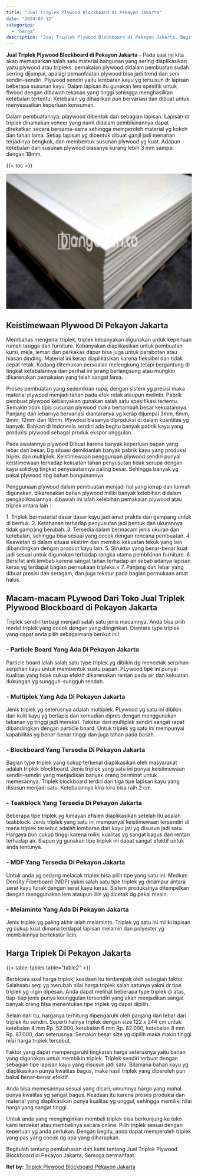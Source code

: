 ```yaml
---
title: "Jual Triplek Plywood Blockboard di Pekayon Jakarta"
date: "2024-07-12"
categories: 
  - "harga"
description: "Jual Triplek Plywood Blockboard di Pekayon Jakarta. Begitulah tentang pembahasan dari kami tentang Jual Triplek Plywood Blockboard di Pekayon Jakarta, Semoga..."
---
```


**Jual Triplek Plywood Blockboard di Pekayon Jakarta** – Pada saat ini kita akan memaparkan salah satu material bangunan yang sering diaplikasikan yaitu plywood atau tripleks. pemakaian plywood didalam pembuatan sudah serring dijumpai, apalagi pemanfaatan plywood bisa jadi trend dan seni sendiri-sendiri. Plywood sendiri yaitu lembaran kayu yg tersusun dr lapisan beberapa susunan kayu. Dalam lapisan itu gunakan lem spesifik untuk flwood dengan dibawah tekanan yang tinggi sehingga menghasilkan ketebalan tertentu. Ketebalan yg dihasilkan pun bervariasi dan dibuat untuk menyesuaikan keperluan konsumen.

Dalam pembuatannya, playwood dibentuk dari sebagian lapisan. Lapisan dr triplek dinamakan veneer yang nanti didalam pembikinannya dapat direkatkan secara bersama-sama sehingga memperoleh material yg kokoh dan tahan lama. Setiap lapisan yg dibentuk dibuat ganjil jadi menahan terjadinya bengkok, dan membentuk susunan plywood yg kuat. Adapun ketebalan dari susunan plywood biasanya kurang lebih 3 mm sampai dengan 18mm.

{{< toc >}}

![Jual Triplek Plywood Blockboard di Pekayon Jakarta](/images/jual-triplek-murah-01.png)

## Keistimewaan Plywood Di Pekayon Jakarta

Membahas mengenai triplek, triplek kebanyakan digunakan untuk keperluan rumah tangga dan furniture. Kebanyakan diaplikasikan untuk pembuatan kursi, meja, lemari dan perkakas dapur bisa juga untuk perabotan atau hiasan dinding. Material ini kerap diaplikasikan karena fleksibel dan tidak cepat retak. Kadang ditemukan persoalan melengkung tetapi bergantung dr tingkat ketebalannya dan perihal ini jarang berlangsung atau mungkin dikarenakan pemakaian yang telah sangat lama.

Proses pembuatan yang sedemikian rupa, dengan sistem yg presisi maka material plywood menjadi tahan pada efek retak ataupun melintir. Pabrik pembuat plywood kebanyakan gunakan salah satu spesifikasi tertentu. Semakin tidak tipis susunan plywood maka bertambah besar kekuatannya. Panjang dan lebarnya bervariasi diantaranya yg kerap dijumpai 3mm, 6mm, 9mm, 12mm dan 18mm. Plywood biasanya diproduksi di dalam kuantitas yg banyak. Bahkan di Indonesia sendiri ada begitu banyak pabrik kayu yang produksi plywood sebagai produk ekspor unggulan.

Pada awalannya plywood Dibuat karena banyak keperluan papan yang lebar dan besar. Dg situasi demikianlah banyak pabrik kayu yang produksi tripek dan multiplek. Keistimewaan penggunaan plywood sendiri punyai keistimewaan terhadap kekuatan tahan penyusutan tidak serupa dengan kayu solid yg tingkat penyusutannya paling besar. Sehingga banyak yg pakai plywood sbg bahan bangunannya.

Penggunaan plywood dalam pembuatan menjadi hal yang kerap dan lumrah digunakan. dikarenakan bahan plywood miliki banyak kelebihan didalam pengaplikasiannya. dibawah ini ialah kelebihan pemakaian plywood atau triplek antara lain :

1\. Triplek bermaterial dasar dasar kayu jadi amat praktis dan gampang untuk di bentuk. 2. Ketahanan terhadap penyusutan jadi bentuk dan ukurannya tidak gampang berubah. 3. Tersedia dalam bermacam jenis ukuran dan ketebalan, sehingga bisa sesuai yang cocok dengan rencana pembuatan. 4. Keawetan di dalam situasi ekstrim dan memiliki kekuatan tekuk yang lain dibandingkan dengan product kayu lain. 5. Struktur yang benar-benar kuat jadi sesuai untuk digunakan terhadap rangka utama pembikinan furniture. 6. Bersifat anti lembab karena sangat tahan terhadap air sebab adanya lapisan keras yg terdapat bagian permukaan tripleks.< 7. Panjang dan lebar yang dibuat presisi dan seragam, dan juga tekstur pada bagian permukaan amat halus.

## Macam-macam PLywood Dari Toko Jual Triplek Plywood Blockboard di Pekayon Jakarta

Triplek sendiri terbagi menjadi salah satu jenis macamnya. Anda bisa pilih model triplek yang cocok dengan yang diinginkan. Diantara type triplek yang dapat anda pilih sebagaimana berikut ini!

### \- Particle Board Yang Ada Di Pekayon Jakarta

Particle board ialah salah satu type triplek yg dibikin dg mencetak serpihan-serpihan kayu untuk membentuk suatu papan. PLywood tipe ini punyai kualitas yang tidak cukup efektif dikarenakan rentan pada air dan kekuatan dukungan yg sungguh-sungguh rendah.

### \- Multiplek Yang Ada Di Pekayon Jakarta

Jenis triplek yg seterusnya adalah multiplek. PLywood yg satu ini dibikin dari kulit kayu yg berlapis dan kemudian dipres dengan menggunakan tekanan yg tinggi jadi merekat. Tekstur dari multiplek sendiri sangat rapat dibandingkan dengan particle board. Untuk triplek yg satu ini mempunyai kapabilitas yg benar-benar tinggi dan juga tahan pada basah.

### \- Blockboard Yang Tersedia Di Pekayon Jakarta

Bagian type triplek yang cukup terkenal diaplikasikan oleh masyarakat adalah triplek blockboard. Jenis triplek yang satu ini punyai keistimewaan sendiri-sendiri yang menjadikan banyak orang berminat untuk memesannya. Triplek blockboard terdiri dari tiga tipe lapisan kayu yang disusun menjadi satu. Ketebalannya kira-kira bisa raih 2 cm.

### \- Teakblock Yang Tersedia Di Pekayon Jakarta

Beberapa tipe triplek yg lumayan efisien diaplikasikan setelah itu adalah teakblock. Jenis triplek yang satu ini mempunyai keistimewaan tersendiri di mana triplek tersebut adalah lembaran dari kayu jati yg disusun jadi satu. Hargaya pun cukup tinggi karena miliki kualitas yg sangat bagus dan rentan terhadap air. Siapun yg gunakan tipe triplek ini dapat sangat efektif untuk anda tentunya.

### \- MDF Yang Tersedia Di Pekayon Jakarta

Untuk anda yg sedang melacak triplek bisa pilih tipe yang satu ini. Medium Density Fiberboard (MDF) yakni salah satu tipe triplek yg dicampur antara serat kayu lunak dengan serat kayu keras. Sistem produksinya ditempelkan dengan menggunakan lem ataupun lilin yg dicetak dg pakai mesin.

### \- Melaminto Yang Ada Di Pekayon Jakarta

Jenis triplek yg paling akhir ialah melaminto. Triplek yg satu ini miliki lapisan yg cukup kuat dimana terdapat lapisan melamin dan polyester yg membikinnya bertekstur licin.

## Harga Triplek Di Pekayon Jakarta

{{< table-tables table="table2" >}}

Berbicara soal harga triplek, keadaan itu terdampak oleh sebagian faktor. Salahsatu segi yg merubah nilai harga triplek salah satunya yakni dr tipe triplek yg ingin dipesan. Anda dapat melihat beberapa type triplek di atas, tiap-tiap jenis punya keunggulan tersendiri yang akan menjadikan sangat banyak orang bisa menentukan tipe triplek yg dapat dipilih.

Selain dari itu, harganya terhitung dipengaruhi oleh panjang dan lebar dari triplek itu sendiri. Seperti halnya triplek dengan size 122 x 244 cm untuk ketebalan 4 mm Rp. 52.000, ketebalan 6 mm Rp. 82.000, ketebalan 8 mm Rp. 87.000, dan seterusnya. Semakin besar size yg dipilih maka makin tinggi nilai harga triplek tersebut.

Faktor yang dapat mempengaruhi tingkatan harga seterusnya yaitu bahan yang digunakan untuk membikin triplek. Triplek sendiri terbuat dengan sebagian tipe lapisan kayu yang disusun jadi satu. Bilamana bahan kayu yg diaplikasikan punya kwalitas bagus, maka hasil triplek yang diperoleh pun bakal benar-benar efektif.

Anda bisa memesannya sesuai yang dicari, umumnya harga yang mahal punya kwalitas yg sangat bagus. Keadaan itu karena proses produksi dan material yang diaplikasikan punya kualitas yg unggul, sehingga memiliki nilai harga yang sangat tinggi.

Untuk anda yang menginginkan membeli triplek bisa berkunjung ke toko kami terdekat atau membelinya secara online. Pilih triplek sesuai dengan keperluan yg anda perlukan. Dengan begitu, anda dapat memperoleh triplek yang pas yang cocok dg apa yang diharapkan.

Begitulah tentang pembahasan dari kami tentang Jual Triplek Plywood Blockboard di Pekayon Jakarta, Semoga bermanfaat.

**Ref by:** [Triplek Plywood Blockboard Pekayon Jakarta](https://id.wikipedia.org/wiki/Triplek)
